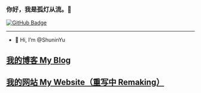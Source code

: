 <!---
ShuninYu/ShuninYu is a ✨ special ✨ repository because its `README.md` (this file) appears on your GitHub profile.
You can click the Preview link to take a look at your changes.
--->
### 你好，我是孤灯从流。👋
[![GitHub Badge](https://img.shields.io/github/followers/ShuninYu?style=social)](https://github.com/ShuninYu?tab=followers)

---
- 👋 Hi, I’m @ShuninYu

[我的博客 My Blog](https://blog.shuninyu.fun)
---
[我的网站 My Website（重写中 Remaking）](https://www.shuninyu.fun)
---
